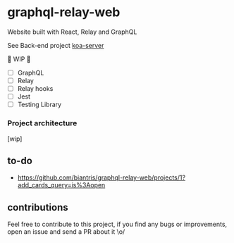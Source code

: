 # graphql-relay-web
Website built with React, Relay and GraphQL

See Back-end project [koa-server](https://github.com/biantris/koa-server)

🚧 WIP 🚧
- [ ] GraphQL
- [ ] Relay
- [ ] Relay hooks
- [ ] Jest
- [ ] Testing Library

### Project architecture
[wip]

## to-do
- https://github.com/biantris/graphql-relay-web/projects/1?add_cards_query=is%3Aopen

## contributions
Feel free to contribute to this project, if you find any bugs or improvements, open an issue and send a PR about it \o/
